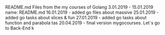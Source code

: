 README.md
Files from the my courses of Golang
3.01.2019 - 15.01.2019
name: README.md
16.01.2019 - added go files about massive
25.01.2019 - added go tasks about slices & fun
27.01.2019 - added go tasks about function and parabola tas
20.04.2019 - final version mygocourses. Let`s go to Back-End
k
